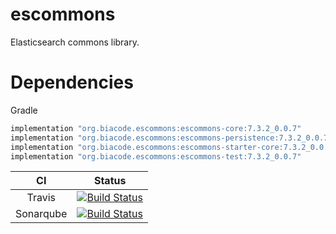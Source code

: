 # escommons
Elasticsearch commons library.

# Dependencies
Gradle
```groovy
implementation "org.biacode.escommons:escommons-core:7.3.2_0.0.7"
implementation "org.biacode.escommons:escommons-persistence:7.3.2_0.0.7"
implementation "org.biacode.escommons:escommons-starter-core:7.3.2_0.0.7"
implementation "org.biacode.escommons:escommons-test:7.3.2_0.0.7"
```

| CI | Status |
| :---: | :---: |
| Travis | [![Build Status](https://travis-ci.org/Biacode/escommons.svg?branch=master)](https://travis-ci.org/Biacode/escommons) |
| Sonarqube | [![Build Status](https://getstreaming.files.wordpress.com/2012/10/sonar.png)](https://sonarcloud.io/dashboard?id=escommons) |